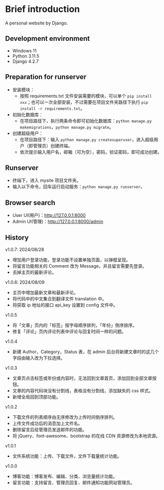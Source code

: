 # Brief introduction

A personal website by Django.

## Development environment

- Windows 11
- Python 3.11.5
- Django 4.2.7

## Preparation for runserver

- 安装模块：
  - 按照 requirements.txt 文件安装需要的模块，可以单个 `pip install xxx`；也可以一次全部安装，不过需要在项目文件夹路径下执行 `pip install -r requirements.txt`。
- 初始化数据库：
  - 在项目路径下，执行两条命令即可初始化数据库：`python manage.py makemigrations`，`python manage.py migrate`。
- 创建超级用户：
  - 在项目路径下：输入 `python manage.py createsuperuser`，进入超级用户（即管理员）创建终端。
  - 依次提示输入用户名，邮箱（可为空），密码，验证密码，即可成功创建。

## Runserver

- 终端下，进入 mysite 项目文件夹。
- 输入以下命令，回车运行启动服务：`python manage.py runserver`。

## Browser search

- User UI(用户)：<http://127.0.0.1:8000>
- Admin UI(管理)：<http://127.0.0.1:8000/admin>

## History

v1.0.7: 2024/08/28

- 增加用户登录功能，登录功能不设置单独页面，以弹框呈现。
- 将留言功能相关的 Comment 改为 Message，并且留言需要先登录。
- 去掉主页的最新评论。

v1.0.6: 2024/08/09

- 主页中增加最新文章和最新评论。
- 将代码中的中文集合到翻译文件 translation 中。
- 将获取 ip 地址的接口 api_key 设置到 config 文件中。

v1.0.5

- 将「文章」页内的「标签」按字母顺序排列，「年份」倒序排序。
- 修复「评论」页内评论列表中评论与回复时间一样的问题。

v1.0.4

- 新建 Author，Category，Status 表，在 admin 后台将新建文章时的这几个字段由输入改为下拉选择。

v1.0.3

- 文章页点击标签或年份或内容时，无法回到文章首页，添加回到全部文章按钮。
- 文章的内容代码块没有分割线，表格没有分割线，添加缺失的 css 样式。
- 新增全局回到顶部功能。

v1.0.2

- 下载文件的列表顺序由无序修改为上传时间倒序排列。
- 上传文件成功后的消息加上文件名。
- 删除留言后给管理员发送邮件的功能。
- 将 jQuery、font-awesome、bootstrap 的在线 CDN 资源修改为本地资源。

v1.0.1

- 文件系统功能：上传、下载文件，文件下载量统计功能。

v1.0.0

- 博客功能：博客发布、编辑、分类、浏览量统计功能。
- 留言功能：支持留言、管理员回复、邮件通知功能网站管理员。
